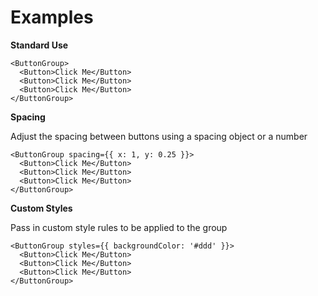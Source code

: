 # Examples

**Standard Use**

```
<ButtonGroup>
  <Button>Click Me</Button>
  <Button>Click Me</Button>
  <Button>Click Me</Button>
</ButtonGroup>
```

**Spacing**

Adjust the spacing between buttons using a spacing object or a number

```
<ButtonGroup spacing={{ x: 1, y: 0.25 }}>
  <Button>Click Me</Button>
  <Button>Click Me</Button>
  <Button>Click Me</Button>
</ButtonGroup>
```

**Custom Styles**

Pass in custom style rules to be applied to the group

```
<ButtonGroup styles={{ backgroundColor: '#ddd' }}>
  <Button>Click Me</Button>
  <Button>Click Me</Button>
  <Button>Click Me</Button>
</ButtonGroup>
```
